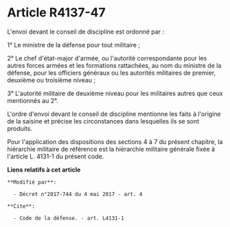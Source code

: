 # Article R4137-47

L'envoi devant le conseil de discipline est ordonné par :

1° Le ministre de la défense pour tout militaire ;

2° Le chef d'état-major d'armée, ou l'autorité correspondante pour les autres forces armées et les formations rattachées, au
nom du ministre de la défense, pour les officiers généraux ou les autorités militaires de premier, deuxième ou troisième
niveau ;

3° L'autorité militaire de deuxième niveau pour les militaires autres que ceux mentionnés au 2°.

L'ordre d'envoi devant le conseil de discipline mentionne les faits à l'origine de la saisine et précise les circonstances
dans lesquelles ils se sont produits.

Pour l'application des dispositions des sections 4 à 7 du présent chapitre, la hiérarchie militaire de référence est la
hiérarchie militaire générale fixée à l'article L. 4131-1 du présent code.

**Liens relatifs à cet article**

	**Modifié par**:

	  - Décret n°2017-744 du 4 mai 2017 - art. 4

	**Cite**:

	  - Code de la défense. - art. L4131-1
